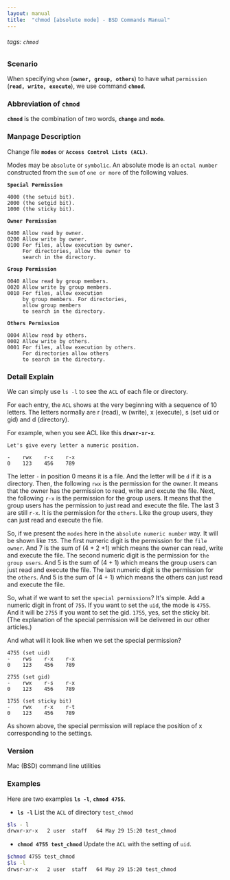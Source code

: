 ```yaml
---
layout: manual
title:  "chmod [absolute mode] - BSD Commands Manual"
---
```

###### tags: `chmod`

### Scenario
When specifying `whom` (__`owner, group, others`__) to have what `permission` (__`read, write, execute`__), we use command __`chmod`__.

### Abbreviation of `chmod` 
__`chmod`__ is the combination of two words, __`change`__ and __`mode`__.

### Manpage Description
Change file __`modes`__ or __`Access Control Lists (ACL)`__.

Modes may be `absolute` or `symbolic`. An absolute mode is an `octal number` constructed from the `sum` of `one or more` of the following values.


__`Special Permission`__
```
4000 (the setuid bit). 
2000 (the setgid bit).
1000 (the sticky bit). 
```

__`Owner Permission`__
```
0400 Allow read by owner.
0200 Allow write by owner.
0100 For files, allow execution by owner.  
     For directories, allow the owner to 
     search in the directory.
```

__`Group Permission`__
```
0040 Allow read by group members.
0020 Allow write by group members.
0010 For files, allow execution 
     by group members. For directories, 
     allow group members 
     to search in the directory.
```

__`Others Permission`__
```
0004 Allow read by others.
0002 Allow write by others.
0001 For files, allow execution by others. 
     For directories allow others 
     to search in the directory.
```

### Detail Explain
We can simply use `ls -l` to see the `ACL` of each file or directory. 

For each entry, the `ACL` shows at the very beginning with a sequence of 10 letters. The letters normally are r (read), w (write), x (execute), s (set uid or gid) and d (directory). 

For example, when you see ACL like this __`drwxr-xr-x`__.

```
Let's give every letter a numeric position.

-    rwx    r-x    r-x
0    123    456    789
```

The letter `-` in position 0 means it is a file. And the letter will be `d` if it is a directory. Then, the following `rwx` is the permission for the owner. It means that the owner has the permission to read, write and excute the file. Next, the following `r-x` is the permission for the group users. It means that the group users has the permission to just read and execute the file. The last 3 are still `r-x`. It is the permission for the `others`. Like the group users, they can just read and execute the file. 

So, if we present the `modes` here in the `absolute numeric number` way. It will be shown like `755`. The first numeric digit is the permission for the `file owner`. And 7 is the sum of (4 + 2 +1) which means the owner can read, write and execute the file. The second numeric digit is the permission for `the group users`. And 5 is the sum of (4 + 1) which means the group users can just read and execute the file. The last numeric digit is the permission for the `others`. And 5 is the sum of (4 + 1) which means the others can just read and execute the file.

So, what if we want to set the `special permissions`? It's simple. Add a numeric digit in front of `755`. If you want to set the `uid`, the mode is `4755`. And it will be `2755` if you want to set the gid. `1755`, yes, set the sticky bit. (The explanation of the special permission will be delivered in our other articles.)

And what will it look like when we set the special permission?

```
4755 (set uid)
-    rws    r-x    r-x
0    123    456    789

2755 (set gid)
-    rwx    r-s    r-x
0    123    456    789

1755 (set sticky bit)
-    rwx    r-x    r-t
0    123    456    789
```

As shown above, the special permission will replace the position of x corresponding to the settings.


### Version
Mac (BSD) command line utilities

### Examples
Here are two examples __`ls -l`__, __`chmod 4755`__.

- __`ls -l`__ List the `ACL` of directory `test_chmod`

```bash
$ls - l
drwxr-xr-x   2 user  staff   64 May 29 15:20 test_chmod
```

- __`chmod 4755 test_chmod`__ Update the `ACL` with the setting of `uid`.

```bash
$chmod 4755 test_chmod
$ls -l
drwsr-xr-x   2 user  staff   64 May 29 15:20 test_chmod
```


